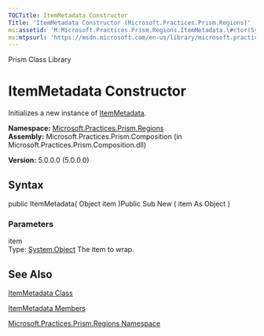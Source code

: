 ```yaml
---
TOCTitle: ItemMetadata Constructor
Title: 'ItemMetadata Constructor (Microsoft.Practices.Prism.Regions)'
ms:assetid: 'M:Microsoft.Practices.Prism.Regions.ItemMetadata.\#ctor(System.Object)'
ms:mtpsurl: 'https://msdn.microsoft.com/en-us/library/microsoft.practices.prism.regions.itemmetadata.itemmetadata(v=pandp.50)'
---
```


Prism Class Library

ItemMetadata Constructor
========================

Initializes a new instance of [ItemMetadata](https://msdn.microsoft.com/library/microsoft.practices.prism.regions.itemmetadata).

**Namespace:** [Microsoft.Practices.Prism.Regions](https://msdn.microsoft.com/library/microsoft.practices.prism.regions)
**Assembly:** Microsoft.Practices.Prism.Composition (in Microsoft.Practices.Prism.Composition.dll)

**Version:** 5.0.0.0 (5.0.0.0)

## Syntax


public ItemMetadata( Object item )Public Sub New ( item As Object )

### Parameters

item  
Type: [System.Object](http://msdn.microsoft.com/en-us/library/e5kfa45b)
The item to wrap.

See Also
--------


[ItemMetadata Class](https://msdn.microsoft.com/library/microsoft.practices.prism.regions.itemmetadata)

[ItemMetadata Members](https://msdn.microsoft.com/allmembers.t:microsoft.practices.prism.regions.itemmetadata)

[Microsoft.Practices.Prism.Regions Namespace](https://msdn.microsoft.com/library/microsoft.practices.prism.regions)
